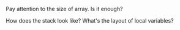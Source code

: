 Pay attention to the size of array.
Is it enough?

How does the stack look like?
What's the layout of local variables?